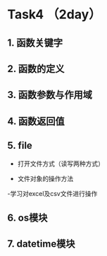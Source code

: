 # Task4 （2day）
## 1. 函数关键字

## 2. 函数的定义

## 3. 函数参数与作用域

## 4. 函数返回值

## 5. file

- 打开文件方式（读写两种方式）

- 文件对象的操作方法

-学习对excel及csv文件进行操作

## 6. os模块

## 7. datetime模块
